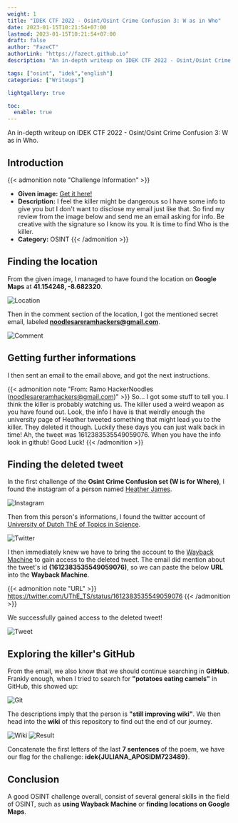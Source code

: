 ```yaml
---
weight: 1
title: "IDEK CTF 2022 - Osint/Osint Crime Confusion 3: W as in Who"
date: 2023-01-15T10:21:54+07:00
lastmod: 2023-01-15T10:21:54+07:00
draft: false
author: "FazeCT"
authorLink: "https://fazect.github.io"
description: "An in-depth writeup on IDEK CTF 2022 - Osint/Osint Crime Confusion 3: W as in Who"

tags: ["osint", "idek","english"]
categories: ["Writeups"]

lightgallery: true

toc:
  enable: true
---
```


An in-depth writeup on IDEK CTF 2022 - Osint/Osint Crime Confusion 3: W as in Who.

<!--more-->

## Introduction

{{< admonition note "Challenge Information" >}}
* **Given image:** [Get it here!](https://drive.google.com/file/d/1sYKHJvmFAB0yjWCTEdp_ZL9g1Eh0G56x/view?usp=share_link)
* **Description:** I feel the killer might be dangerous so I have some info to give you but I don't want to disclose my email just like that. So find my review from the image below and send me an email asking for info. Be creative with the signature so I know its you. It is time to find Who is the killer.
* **Category:** OSINT
{{< /admonition >}}

## Finding the location
 
From the given image, I managed to have found the location on **Google Maps** at **41.154248, -8.682320**. 

![Location](map.png)

Then in the comment section of the location, I got the mentioned secret email, labeled **noodlesareramhackers@gmail.com**.

![Comment](comment.png)

## Getting further informations

I then sent an email to the email above, and got the next instructions.

{{< admonition note "From: Ramo HackerNoodles (noodlesareramhackers@gmail.com)" >}}
So... I got some stuff to tell you. I think the killer is probably watching us. The killer used a weird weapon as you have found out. Look, the info I have is that weirdly enough the university page of Heather tweeted something that might lead you to the killer. They deleted it though. Luckily these days you can just walk back in time! Ah, the tweet was 1612383535549059076. When you have the info look in github!
Good Luck! 
{{< /admonition >}}

## Finding the deleted tweet

In the first challenge of the **Osint Crime Confusion set (W is for Where)**, I found the instagram of a person named [Heather James](https://www.instagram.com/hjthepainteng/).

![Instagram](ins.png)

Then from this person's informations, I found the twitter account of [University of Dutch ThE of Topics in Science](https://twitter.com/UThE_TS).

![Twitter](uni.png)

I then immediately knew we have to bring the account to the [Wayback Machine](https://web.archive.org) to gain access to the deleted tweet. The email did mention about the tweet's id **(1612383535549059076)**, so we can paste the below **URL** into the **Wayback Machine**.

{{< admonition note "URL" >}}
https://twitter.com/UThE_TS/status/1612383535549059076
{{< /admonition >}}

We successfully gained access to the deleted tweet!

![Tweet](tweet.png)

## Exploring the killer's GitHub

From the email, we also know that we should continue searching in **GitHub**. Frankly enough, when I tried to search for **"potatoes eating camels"** in GitHub, this showed up:

![Git](git.png)

The descriptions imply that the person is **"still improving wiki"**. We then head into the **wiki** of this repository to find out the end of our journey.

![Wiki](wiki.png)
![Result](flag.png)

Concatenate the first letters of the last **7 sentences** of the poem, we have our flag for the challenge: **idek{JULIANA_APOSIDM723489}**.

## Conclusion

A good OSINT challenge overall, consist of several general skills in the field of OSINT, such as **using Wayback Machine** or **finding locations on Google Maps**.

